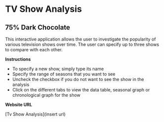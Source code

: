 # **TV Show Analysis**  
## 75% Dark Chocolate

This interactive application allows the user to investigate the popularity of various television shows over time. The user can specify up to three shows to compare with each other.

**Instructions**

- To specify a new show, simply type its name
- Specify the range of seasons that you want to see
- Uncheck the checkbox if you do not want to see the show in the analysis
- Click on the different tabs to view the data table, seasonal graph or chronological graph for the show

**Website URL**

[Tv Show Analysis](insert url)
